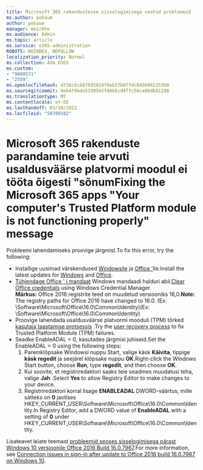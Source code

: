```yaml
---
title: Microsoft 365 rakendustesse sisselogimisega seotud probleemid
ms.author: pebaum
author: pebaum
manager: mnirkhe
ms.audience: Admin
ms.topic: article
ms.service: o365-administration
ROBOTS: NOINDEX, NOFOLLOW
localization_priority: Normal
ms.collection: Adm_O365
ms.custom:
- "9000571"
- "2559"
ms.openlocfilehash: d736c6c687695824f0ab37b8ffdc8456065353b0
ms.sourcegitcommit: 0eb4f9bde53395b5fd4b5cd4ffc56ca96db91298
ms.translationtype: MT
ms.contentlocale: et-EE
ms.lasthandoff: 03/10/2021
ms.locfileid: "50709102"
---
```

# <a name="fixing-the-microsoft-365-apps-your-computers-trusted-platform-module-is-not-functioning-properly-message"></a><span data-ttu-id="c3892-102">Microsoft 365 rakenduste parandamine teie arvuti usaldusväärse platvormi moodul ei tööta õigesti "sõnum</span><span class="sxs-lookup"><span data-stu-id="c3892-102">Fixing the Microsoft 365 apps "Your computer's Trusted Platform module is not functioning properly" message</span></span>

<span data-ttu-id="c3892-103">Probleemi lahendamiseks proovige järgmist.</span><span class="sxs-lookup"><span data-stu-id="c3892-103">To fix this error, try the following:</span></span>

- <span data-ttu-id="c3892-104">Installige uusimad värskendused [Windowsile](https://support.microsoft.com/help/4027667/windows-10-update) ja [Office '](https://support.office.com/article/update-office-and-your-computer-with-microsoft-update-2ab296f3-7f03-43a2-8e50-46de917611c5)ile.</span><span class="sxs-lookup"><span data-stu-id="c3892-104">Install the latest updates for [Windows](https://support.microsoft.com/help/4027667/windows-10-update) and [Office](https://support.office.com/article/update-office-and-your-computer-with-microsoft-update-2ab296f3-7f03-43a2-8e50-46de917611c5).</span></span>
- <span data-ttu-id="c3892-105">[Tühjendage Office ' i mandaat](https://docs.microsoft.com/office/troubleshoot/office-suite-issues/another-account-already-signed-in#step-4-clear-cached-credentials-on-the-computer) Windows mandaadi halduri abil.</span><span class="sxs-lookup"><span data-stu-id="c3892-105">[Clear Office credentials](https://docs.microsoft.com/office/troubleshoot/office-suite-issues/another-account-already-signed-in#step-4-clear-cached-credentials-on-the-computer) using Windows Credential Manager.</span></span><br/>
    <span data-ttu-id="c3892-106">**Märkus:** Office 2016 registrite teed on muudetud versiooniks 16,0.</span><span class="sxs-lookup"><span data-stu-id="c3892-106">**Note:** The registry paths for Office 2016 have changed to 16.0.</span></span> <span data-ttu-id="c3892-107">(Ex: \Software\Microsoft\Office\16.0\Common\Identity\)</span><span class="sxs-lookup"><span data-stu-id="c3892-107">(Ex: \Software\Microsoft\Office\16.0\Common\Identity\)</span></span>
- <span data-ttu-id="c3892-108">Proovige lahendada usaldusväärse platvormi mooduli (TPM) tõrked [kasutaja taastamise protsessis](https://docs.microsoft.com/office365/troubleshoot/administration/connection-issue-when-sign-in-office-2016#symptom-2) .</span><span class="sxs-lookup"><span data-stu-id="c3892-108">Try the [user recovery process](https://docs.microsoft.com/office365/troubleshoot/administration/connection-issue-when-sign-in-office-2016#symptom-2) to fix Trusted Platform Module (TPM) failures.</span></span>
- <span data-ttu-id="c3892-109">Seadke EnableADAL = 0, kasutades järgmisi juhiseid.</span><span class="sxs-lookup"><span data-stu-id="c3892-109">Set the EnableADAL = 0 using the following steps:</span></span>  
    1. <span data-ttu-id="c3892-110">Paremklõpsake Windowsi nuppu Start, valige käsk **Käivita**, tippige **käsk regedit** ja seejärel klõpsake nuppu **OK**.</span><span class="sxs-lookup"><span data-stu-id="c3892-110">Right-click the Windows Start button, choose **Run**, type **regedit**, and then choose **OK**.</span></span>
    2. <span data-ttu-id="c3892-111">Kui soovite, et registriredaktori saaks teie seadmes muudatusi teha, valige **Jah** .</span><span class="sxs-lookup"><span data-stu-id="c3892-111">Select **Yes** to allow Registry Editor to make changes to your device.</span></span>
    3. <span data-ttu-id="c3892-112">Registriredaktori korral lisage **ENABLEADAL** DWORD-väärtus, mille sätteks on **0** jaotises HKEY_CURRENT_USER\Software\Microsoft\Office\16.0\Common\Identity.</span><span class="sxs-lookup"><span data-stu-id="c3892-112">In Registry Editor, add a DWORD value of **EnableADAL** with a setting of **0** under HKEY_CURRENT_USER\Software\Microsoft\Office\16.0\Common\Identity.</span></span>

<span data-ttu-id="c3892-113">Lisateavet leiate teemast [probleemid seoses sisselogimisega pärast Windows 10 versioonile Office 2016 Build 16.0.7967](https://docs.microsoft.com/office365/troubleshoot/administration/connection-issue-when-sign-in-office-2016).</span><span class="sxs-lookup"><span data-stu-id="c3892-113">For more information, see [Connection issues in sign-in after update to Office 2016 build 16.0.7967 on Windows 10](https://docs.microsoft.com/office365/troubleshoot/administration/connection-issue-when-sign-in-office-2016).</span></span>